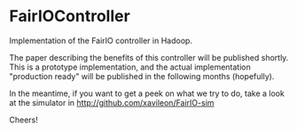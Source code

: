 FairIOController
================

Implementation of the FairIO controller in Hadoop.

The paper describing the benefits of this controller will be published shortly. This is a prototype implementation, and the actual implementation "production ready" will be published in the following months (hopefully).

In the meantime, if you want to get a peek on what we try to do, take a look at the simulator in http://github.com/xavileon/FairIO-sim

Cheers!

